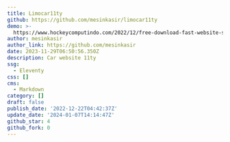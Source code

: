 ```yaml
---
title: Limocar11ty
github: https://github.com/mesinkasir/limocar11ty
demo: >-
  https://www.hockeycomputindo.com/2022/12/free-download-fast-website-seo-car11ty.html
author: mesinkasir
author_link: https://github.com/mesinkasir
date: 2023-11-29T06:50:56.350Z
description: Car website 11ty
ssg:
  - Eleventy
css: []
cms:
  - Markdown
category: []
draft: false
publish_date: '2022-12-22T04:42:37Z'
update_date: '2024-01-07T14:14:47Z'
github_star: 4
github_fork: 0
---
```

